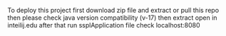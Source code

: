 To deploy this project
first download zip file and extract or pull this repo
then please check java version compatibility (v-17)
then extract open in inteilij.edu
after that run ssplApplication file
check localhost:8080

